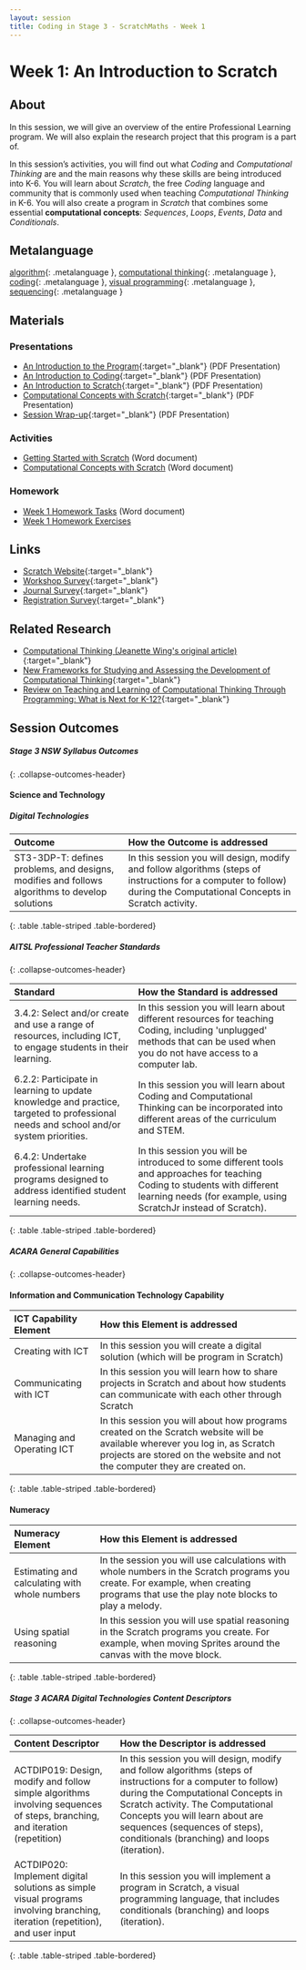 ```yaml
---
layout: session
title: Coding in Stage 3 - ScratchMaths - Week 1
---
```


# Week 1: An Introduction to Scratch

## About

In this session, we will give an overview of the entire Professional Learning program. We will also explain the research project that this program is a part of.

In this session’s activities, you will find out what *Coding* and *Computational Thinking* are and the main reasons why these skills are being introduced into K-6.  You will learn about *Scratch*, the free *Coding* language and community that is commonly used when teaching *Computational Thinking* in K-6. You will also create a program in *Scratch* that combines some essential **computational concepts**: *Sequences*, *Loops*, *Events*, *Data* and *Conditionals*.

## Metalanguage

[algorithm](){: .metalanguage }, [computational thinking](){: .metalanguage }, [coding](){: .metalanguage }, [visual programming](){: .metalanguage }, [sequencing](){: .metalanguage }

## Materials

### Presentations

- [An Introduction to the Program](https://drive.google.com/uc?export=view&id=1PGhU6THlRK9hcxhC4qVOCttQqduHKYM6){:target="_blank"} (PDF Presentation)
- [An Introduction to Coding](https://drive.google.com/uc?export=view&id=1DMvvETbOWFt7YwHWH9DWxNiycC5bfVmp){:target="_blank"} (PDF Presentation)
- [An Introduction to Scratch](https://drive.google.com/uc?export=view&id=1qFBEuYVQbkzvVGeSGsnclef6Cks38vC7){:target="_blank"} (PDF Presentation)
- [Computational Concepts with Scratch](https://drive.google.com/uc?export=view&id=1EEBuEKaSMfJ7DVK3gj4Wd_UGin-gI5Ns){:target="_blank"} (PDF Presentation)
- [Session Wrap-up](https://drive.google.com/uc?export=view&id=1p_O2nzclc1GPR5vmv27AaZli6HPpgKy4){:target="_blank"} (PDF Presentation)

### Activities

- [Getting Started with Scratch](https://drive.google.com/uc?export=view&id=1bvg9zIKCQvXNy2bYYiRz_jqQfXkMP8cE) (Word document)
- [Computational Concepts with Scratch](https://drive.google.com/uc?export=view&id=1uvCJlLyWgnh0WzOGUHBEaYDSAPvbi6BY) (Word document)

### Homework

- [Week 1 Homework Tasks](https://drive.google.com/uc?export=view&id=1MMVUPy6adNyUeUXdfzoqcADrMoQWWhwp) (Word document)
- [Week 1 Homework Exercises](exercises)

## Links

- [Scratch Website](https://scratch.mit.edu/){:target="_blank"}
- [Workshop Survey](https://www.surveymonkey.com/r/uon_coding_session1){:target="_blank"}
- [Journal Survey](https://www.surveymonkey.com/r/uon_coding_journal){:target="_blank"}
- [Registration Survey](https://www.surveymonkey.com/r/uon_coding_registration){:target="_blank"}

## Related Research

- [Computational Thinking (Jeanette Wing's original article)](https://www.cs.cmu.edu/~15110-s13/Wing06-ct.pdf){:target="_blank"}
- [New Frameworks for Studying and Assessing the Development of Computational Thinking](http://web.media.mit.edu/~kbrennan/files/Brennan_Resnick_AERA2012_CT.pdf){:target="_blank"}
- [Review on Teaching and Learning of Computational Thinking Through Programming: What is Next for K-12?](https://pdfs.semanticscholar.org/64b5/f719a6f7bff3c58e620d859d7dd5a3d3fdc1.pdf){:target="_blank"}

## Session Outcomes

##### Stage 3 NSW Syllabus Outcomes
{: .collapse-outcomes-header}

####  Science and Technology

##### Digital Technologies

| Outcome                                                                                        | How the Outcome is addressed                                                                                                                                          |
|:-----------------------------------------------------------------------------------------------|:----------------------------------------------------------------------------------------------------------------------------------------------------------------------|
| ST3-3DP-T: defines problems, and designs, modifies and follows algorithms to develop solutions | In this session you will design, modify and follow algorithms (steps of instructions for a computer to follow) during the Computational Concepts in Scratch activity. |
{: .table .table-striped .table-bordered}


##### AITSL Professional Teacher Standards
{: .collapse-outcomes-header}

| Standard                                                                                                                             | How the Standard is addressed                                                                                                                                                                  |
|:-------------------------------------------------------------------------------------------------------------------------------------|:-----------------------------------------------------------------------------------------------------------------------------------------------------------------------------------------------|
| 3.4.2: Select and/or create and use a range of resources, including ICT, to engage students in their learning.                       | In this session you will learn about different resources for teaching Coding, including 'unplugged' methods that can be used when you do not have access to a computer lab.                    |
| 6.2.2: Participate in learning to update knowledge and practice, targeted to professional needs and school and/or system priorities. | In this session you will learn about Coding and Computational Thinking can be incorporated into different areas of the curriculum and STEM.                                                    |
| 6.4.2: Undertake professional learning programs designed to address identified student learning needs.                               | In this session you will be introduced to some different tools and approaches for teaching Coding to students with different learning needs (for example, using ScratchJr instead of Scratch). |
{: .table .table-striped .table-bordered}


##### ACARA General Capabilities
{: .collapse-outcomes-header}

####  Information and Communication Technology Capability

| ICT Capability Element     | How this Element is addressed                                                                                                                                                                             |
|:---------------------------|:----------------------------------------------------------------------------------------------------------------------------------------------------------------------------------------------------------|
| Creating with ICT          | In this session you will create a digital solution (which will be program in Scratch)                                                                                                                     |
| Communicating with ICT     | In this session you will learn how to share projects in Scratch and about how students can communicate with each other through Scratch                                                                    |
| Managing and Operating ICT | In this session you will about how programs created on the Scratch website will be available wherever you log in, as Scratch projects are stored on the website and not the computer they are created on. |
{: .table .table-striped .table-bordered}

####  Numeracy

| Numeracy Element                              | How this Element is addressed                                                                                                                                                       |
|:----------------------------------------------|:------------------------------------------------------------------------------------------------------------------------------------------------------------------------------------|
| Estimating and calculating with whole numbers | In the session you will use calculations with whole numbers in the Scratch programs you create. For example, when creating programs that use the play note blocks to play a melody. |
| Using spatial reasoning                       | In this session you will use spatial reasoning in the Scratch programs you create. For example, when moving Sprites around the canvas with the move block.                          |
{: .table .table-striped .table-bordered}


##### Stage 3 ACARA Digital Technologies Content Descriptors
{: .collapse-outcomes-header}

| Content Descriptor                                                                                                           | How the Descriptor is addressed                                                                                                                                                                                                                                                                           |
|:-----------------------------------------------------------------------------------------------------------------------------|:----------------------------------------------------------------------------------------------------------------------------------------------------------------------------------------------------------------------------------------------------------------------------------------------------------|
| ACTDIP019: Design, modify and follow simple algorithms involving sequences of steps, branching, and iteration (repetition)   | In this session you will design, modify and follow algorithms (steps of instructions for a computer to follow) during the Computational Concepts in Scratch activity. The Computational Concepts you will learn about are sequences (sequences of steps), conditionals (branching) and loops (iteration). |
| ACTDIP020: Implement digital solutions as simple visual programs involving branching, iteration (repetition), and user input | In this session you will implement a program in Scratch, a visual programming language, that includes conditionals (branching) and loops (iteration).                                                                                                                                                     |
{: .table .table-striped .table-bordered}

